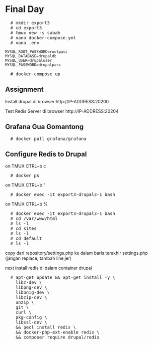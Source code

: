 # Final Day
<pre>
  # mkdir export3
  # cd export3
  # tmux new -s sabah
  # nano docker-compose.yml
  # nano .env
</pre>

```
MYSQL_ROOT_PASSWORD=rootpass
MYSQL_DATABASE=drupaldb
MYSQL_USER=drupaluser
MYSQL_PASSWORD=drupalpass
```
<pre>
  # docker-compose up
</pre>

## Assignment
Install drupal di browser http://IP-ADDRESS:20200

Test Redis Server di browser http://IP-ADDRESS:20204

## Grafana Gua Gomantong
<pre>
  # docker pull grafana/grafana
</pre>

## Configure Redis to Drupal
on TMUX CTRL+b c

<pre>
  # docker ps
</pre>

on TMUX CTRL+b "
<pre>
  # docker exec -it export3-drupal3-1 bash
</pre>

on TMUX CTRL+b %
<pre>
  # docker exec -it export3-drupal3-1 bash
  # cd /var/www/html
  # ls -l
  # cd sites
  # ls -l
  # cd default
  # ls -l
</pre>

copy dari repository/settings.php ke dalam baris terakhir settings.php (jangan replace, tambah line jer)

next install redis di dalam container drupal
<pre>
  # apt-get update && apt-get install -y \
    libz-dev \
    libpng-dev \
    libonig-dev \
    libzip-dev \
    unzip \
    git \
    curl \
    pkg-config \
    libssl-dev \
    && pecl install redis \
    && docker-php-ext-enable redis \
    && composer require drupal/redis
</pre>

